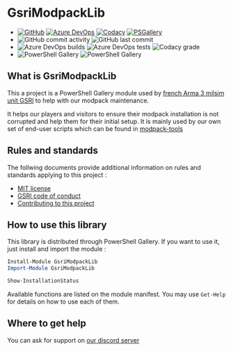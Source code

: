 # GsriModpackLib

*   [![GitHub](https://img.shields.io/badge/-GitHub-lightgrey)](https://github.com/team-gsri/GsriModpackLib) [![Azure DevOps](https://img.shields.io/badge/-Azure_DevOps-lightgrey)](https://dev.azure.com/gsri/GsriModpackLib/) [![Codacy](https://img.shields.io/badge/-Codacy-lightgrey)](https://app.codacy.com/project/ArwynFr/GsriModpackLib/dashboard) [![PSGallery](https://img.shields.io/badge/-PowerShell_Gallery-lightgrey)](https://www.powershellgallery.com/packages/GsriModpackLib)
*   ![GitHub commit activity](https://img.shields.io/github/commit-activity/m/team-gsri/GsriModpackLib) ![GitHub last commit](https://img.shields.io/github/last-commit/team-gsri/GsriModpackLib)
*   ![Azure DevOps builds](https://img.shields.io/azure-devops/build/gsri/GsriModpackLib/4) ![Azure DevOps tests](https://img.shields.io/azure-devops/tests/gsri/GsriModpackLib/4) ![Codacy grade](https://img.shields.io/codacy/grade/5779ec34ae84475092900e423428ec29)
*   ![PowerShell Gallery](https://img.shields.io/powershellgallery/v/GsriModpackLib) ![PowerShell Gallery](https://img.shields.io/powershellgallery/dt/GsriModpackLib)

## What is GsriModpackLib

This a project is a PowerShell Gallery module used by [french Arma 3 milsim unit GSRI](https://www.gsri.team) to help with our modpack maintenance.

It helps our players and visitors to ensure their modpack installation is not corrupted and help them for their initial setup. It is mainly used by our own set of end-user scripts which can be found in [modpack-tools](https://github.com/team-gsri/modpack-tools)

## Rules and standards

The follwing documents provide additional information on rules and standards applying to this project :

*   [MIT license](./LICENSE)
*   [GSRI code of conduct](./CODE_OF_CONDUCT.md)
*   [Contributing to this project](./CONTRIBUTING.md)

## How to use this library

This library is distributed through PowerShell Gallery. If you want to use it, just install and import the module :

```powershell
Install-Module GsriModpackLib
Import-Module GsriModpackLib

Show-InstallationStatus
```

Available functions are listed on the module manifest. You may use `Get-Help` for details on how to use each of them.

## Where to get help

You can ask for support on [our discord server](https://discord.gg/bhMn4jd)
